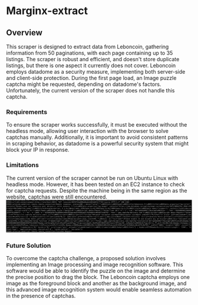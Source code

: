 # Marginx-extract

## Overview

This scraper is designed to extract data from Leboncoin, gathering information from 50 paginations, with each page containing up to 35 listings. The scraper is robust and efficient, and doesn't store duplicate listings, but there is one aspect it currently does not cover.
Leboncoin employs datadome as a security measure, implementing both server-side and client-side protection. During the first page load, an Image puzzle captcha might be requested, depending on datadome's factors. Unfortunately, the current version of the scraper does not handle this captcha.


### Requirements
To ensure the scraper works successfully, it must be executed without the headless mode, allowing user interaction with the browser to solve captchas manually. Additionally, it is important to avoid consistent patterns in scraping behavior, as datadome is a powerful security system that might block your IP in response.

### Limitations
The current version of the scraper cannot be run on Ubuntu Linux with headless mode. However, it has been tested on an EC2 instance to check for captcha requests. Despite the machine being in the same region as the website, captchas were still encountered.
<img src="ec2.png">

### Future Solution
To overcome the captcha challenge, a proposed solution involves implementing an Image processing and image recognition software. This software would be able to identify the puzzle on the image and determine the precise position to drag the block. The Leboncoin captcha employs one image as the foreground block and another as the background image, and this advanced image recognition system would enable seamless automation in the presence of captchas.